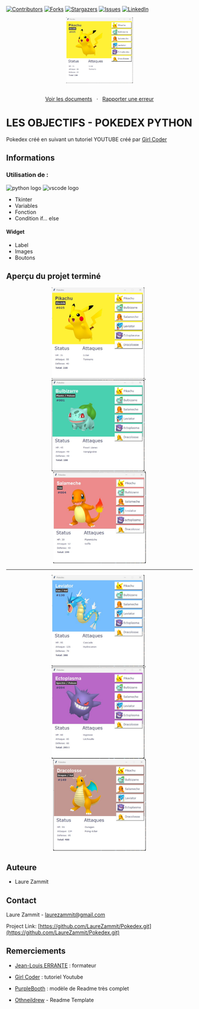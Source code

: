 [![Contributors][contributors-shield]][contributors-url]
[![Forks][forks-shield]][forks-url]
[![Stargazers][stars-shield]][stars-url]
[![Issues][issues-shield]][issues-url]
[![LinkedIn][linkedin-shield]][linkedin-url]

<div align="center">
  <a href="https://laurezammit.github.io/Pokedex-Tkinter/">
    <img src="visuel_Pikachu.jpg" alt="Aperçu de Pikachu" width="180">
  </a>
</div>

<p align="center">
    <br>
    <a href="https://github.com/LaureZammit/Pokedex-Tkinter">Voir les documents</a>
    &nbsp;
    ·
    &nbsp;
    <a href="https://github.com/LaureZammit/Pokedex-Tkinter/issues">Rapporter une erreur</a>
</p>

# LES OBJECTIFS - POKEDEX PYTHON

Pokedex créé en suivant un tutoriel YOUTUBE créé par [Girl Coder](https://www.youtube.com/watch?v=8gxJUUPMt2w)

## Informations

### Utilisation de :
<img src="https://cdn.jsdelivr.net/gh/devicons/devicon/icons/python/python-original.svg" height="30" alt="python logo"  /> <img src="https://cdn.jsdelivr.net/gh/devicons/devicon/icons/vscode/vscode-original.svg" height="30" alt="vscode logo"  />

* Tkinter
* Variables
* Fonction
* Condition if... else

#### Widget
* Label
* Images
* Boutons

## Aperçu du projet terminé

<div align="center">
  <a href="https://github.com/LaureZammit/Pokedex-Tkinter/blob/main/visuel_Pikachu.jpg">
    <img src="visuel_Pikachu.jpg" alt="Aperçu de Pikachu" width="250">
  </a>
  &nbsp;
  <a href="https://github.com/LaureZammit/Pokedex-Tkinter/blob/main/visuel_Bulbizarre.jpg">
    <img src="visuel_Bulbizarre.jpg" alt="Aperçu de Bulbizarre" width="250">
  </a>
  &nbsp;
  <a href="https://github.com/LaureZammit/Pokedex-Tkinter/blob/main/visuel_Salameche.jpg">
    <img src="visuel_Salameche.jpg" alt="Aperçu de Salamèche" width="250">
  </a>
  <hr>
</div>
<div align="center">
  <a href="https://github.com/LaureZammit/Pokedex-Tkinter/blob/main/visuel_Leviator.jpg">
    <img src="visuel_Leviator.jpg" alt="Aperçu de Leviator" width="250">
  </a>
  &nbsp;
  <a href="https://github.com/LaureZammit/Pokedex-Tkinter/blob/main/visuel_Ectoplasma.jpg">
    <img src="visuel_Ectoplasma.jpg" alt="Aperçu d'Ectoplasma" width="250">
  </a>
  &nbsp;
  <a href="https://github.com/LaureZammit/Pokedex-Tkinter/blob/main/visuel_Dracolosse.jpg">
    <img src="visuel_Dracolosse.jpg" alt="Aperçu de Dracolosse" width="250">
  </a>
</div>

## Auteure

* Laure Zammit


## Contact

Laure Zammit - laurezammit@gmail.com

Project Link: [https://github.com/LaureZammit/Pokedex.git](https://github.com/LaureZammit/Pokedex.git)


## Remerciements

* [Jean-Louis ERRANTE](https://www.errantecreation.com/) : formateur
* [Girl Coder](https://www.youtube.com/watch?v=8gxJUUPMt2w) : tutoriel Youtube

* [PurpleBooth](https://github.com/PurpleBooth/a-good-readme-template) : modèle de Readme très complet
* [Othneildrew](https://github.com/othneildrew/Best-README-Template/blob/master/README.md) - Readme Template

<!-- MARKDOWN LINKS & IMAGES -->
<!-- https://www.markdownguide.org/basic-syntax/#reference-style-links -->
[contributors-shield]: https://img.shields.io/github/contributors/LaureZammit/Pokedex-Tkinter.svg?style=for-the-badge
[contributors-url]: https://github.com/LaureZammit/Pokedex-Tkinter/graphs/contributors
[forks-shield]: https://img.shields.io/github/forks/LaureZammit/Pokedex-Tkinter.svg?style=for-the-badge
[forks-url]: https://github.com/LaureZammit/Pokedex-Tkinter/forks
[stars-shield]: https://img.shields.io/github/stars/LaureZammit/Pokedex-Tkinter.svg?style=for-the-badge
[stars-url]: https://github.com/LaureZammit/Pokedex-Tkinter/stargazers
[issues-shield]: https://img.shields.io/github/issues/LaureZammit/Pokedex-Tkinter.svg?style=for-the-badge
[issues-url]: https://github.com/LaureZammit/Pokedex-Tkinter/issues

[linkedin-shield]: https://img.shields.io/badge/-LinkedIn-black.svg?style=for-the-badge&logo=linkedin&colorB=555
[linkedin-url]: https://www.linkedin.com/in/laure-zammit-84a3b3150/

[Html]: https://img.shields.io/badge/HTML-E34F26
[Html-url]: https://developer.mozilla.org/fr/docs/Web/HTML
[Css]: https://img.shields.io/badge/CSS-1572B6
[Css-url]: https://developer.mozilla.org/fr/docs/Learn/Getting_started_with_the_web/CSS_basics
[Vscode]: https://img.shields.io/badge/VSCode-007ACC
[Vscode-url]: https://code.visualstudio.com/
